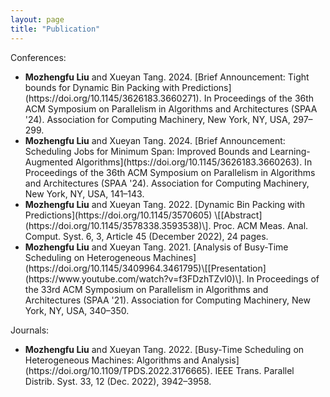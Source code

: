 ```yaml
---
layout: page
title: "Publication"
---
```

Conferences:

<ul>
  <li> <b>Mozhengfu Liu</b> and Xueyan Tang. 2024. [Brief Announcement: Tight bounds for Dynamic Bin Packing with Predictions](https://doi.org/10.1145/3626183.3660271). In Proceedings of the 36th ACM Symposium on Parallelism in Algorithms and Architectures (SPAA '24). Association for Computing Machinery, New York, NY, USA, 297–299. </li>
  <li> <b>Mozhengfu Liu</b> and Xueyan Tang. 2024. [Brief Announcement: Scheduling Jobs for Minimum Span: Improved Bounds and Learning-Augmented Algorithms](https://doi.org/10.1145/3626183.3660263). In Proceedings of the 36th ACM Symposium on Parallelism in Algorithms and Architectures (SPAA '24). Association for Computing Machinery, New York, NY, USA, 141–143. </li>
  <li> <b>Mozhengfu Liu</b> and Xueyan Tang. 2022. [Dynamic Bin Packing with Predictions](https://doi.org/10.1145/3570605) \[[Abstract](https://doi.org/10.1145/3578338.3593538)\]. Proc. ACM Meas. Anal. Comput. Syst. 6, 3, Article 45 (December 2022), 24 pages. </li>
  <li> <b>Mozhengfu Liu</b> and Xueyan Tang. 2021. [Analysis of Busy-Time Scheduling on Heterogeneous Machines](https://doi.org/10.1145/3409964.3461795)\[[Presentation](https://www.youtube.com/watch?v=f3FDzhTZvl0)\]. In Proceedings of the 33rd ACM Symposium on Parallelism in Algorithms and Architectures (SPAA '21). Association for Computing Machinery, New York, NY, USA, 340–350. </li>
</ul>

Journals:

<ul>
  <li> <b>Mozhengfu Liu</b> and Xueyan Tang. 2022. [Busy-Time Scheduling on Heterogeneous Machines: Algorithms and Analysis](https://doi.org/10.1109/TPDS.2022.3176665). IEEE Trans. Parallel Distrib. Syst. 33, 12 (Dec. 2022), 3942–3958. </li>
</ul>

